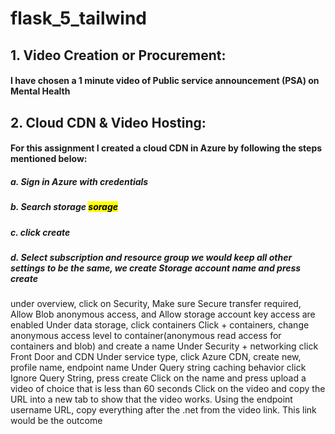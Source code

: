 # flask_5_tailwind

## 1. Video Creation or Procurement:
#### I have chosen a 1 minute video of Public service announcement (PSA) on Mental Health 

## 2. Cloud CDN & Video Hosting:
#### For this assignment I created a cloud CDN in Azure by following the steps mentioned below:

##### a. Sign in Azure with credentials
##### b. Search storage <mark >sorage</mark>  
##### c. click create
##### d. Select subscription and resource group we would keep all other settings to be the same, we create Storage account name and press create
under overview, click on Security, Make sure Secure transfer required, Allow Blob anonymous access, and Allow storage account key access are enabled
Under data storage, click containers
Click + containers, change anonymous access level to container(anonymous read access for containers and blob) and create a name
Under Security + networking click Front Door and CDN
Under service type, click Azure CDN, create new, profile name, endpoint name
Under Query string caching behavior click Ignore Query String, press create
Click on the name and press upload a video of choice that is less than 60 seconds
Click on the video and copy the URL into a new tab to show that the video works.
Using the endpoint username URL, copy everything after the .net from the video link. This link would be the outcome
